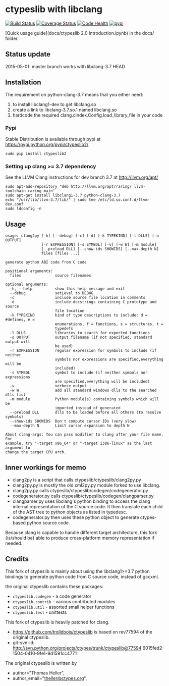 # ctypeslib with libclang

[![Build Status](https://travis-ci.org/trolldbois/ctypeslib.svg?branch=master)](https://travis-ci.org/trolldbois/ctypeslib)
[![Coverage Status](https://coveralls.io/repos/trolldbois/ctypeslib/badge.svg)](https://coveralls.io/r/trolldbois/ctypeslib)
[![Code Health](https://landscape.io/github/trolldbois/ctypeslib/master/landscape.svg?style=flat)](https://landscape.io/github/trolldbois/ctypeslib/master)
[![pypi](https://img.shields.io/pypi/dm/ctypeslib.svg)](https://pypi.python.org/pypi/ctypeslib2)

[Quick usage guide](docs/ctypeslib 2.0 Introduction.ipynb) in the docs/ folder.

## Status update

2015-05-01: master branch works with libclang-3.7 HEAD

## Installation

The requirement on python-clang-3.7 means that you either need:

1. to install libclang1-dev to get libclang.so
2. create a link to libclang-3.7.so.1 named libclang.so
3. hardcode the required clang.cindex.Config.load_library_file in your code


### Pypi

Stable Distribution is available through pypi at https://pypi.python.org/pypi/ctypeslib2/

`sudo pip install ctypeslib2`

### Setting up clang >= 3.7 dependency

See the LLVM Clang instructions for dev branch 3.7 at http://llvm.org/apt/

    sudo apt-add-repository "deb http://llvm.org/apt/raring/ llvm-toolchain-raring main"
    sudo apt-get install libclang1-3.7 python-clang-3.7
    echo "/usr/lib/llvm-3.7/lib/" | sudo tee /etc/ld.so.conf.d/llvm-dev.conf
    sudo ldconfig -n

## Usage
```
usage: clang2py [-h] [--debug] [-c] [-d] [-k TYPEKIND] [-l DLLS] [-o OUTPUT]
                [-r EXPRESSION] [-s SYMBOL] [-v] [-w W] [-m module]
                [--preload DLL] [--show-ids SHOWIDS] [--max-depth N]
                files [files ...]

generate python ABI code from C code

positional arguments:
  files               source filenames

optional arguments:
  -h, --help          show this help message and exit
  --debug             setLevel to DEBUG
  -c                  include source file location in comments
  -d                  include docstrings containing C prototype and source
                      file location
  -k TYPEKIND         kind of type descriptions to include: d = #defines, e =
                      enumerations, f = functions, s = structures, t =
                      typedefs
  -l DLLS             libraries to search for exported functions
  -o OUTPUT           output filename (if not specified, standard output will
                      be used)
  -r EXPRESSION       regular expression for symbols to include (if neither
                      symbols nor expressions are specified,everything will be
                      included)
  -s SYMBOL           symbol to include (if neither symbols nor expressions
                      are specified,everything will be included)
  -v                  verbose output
  -w W                add all standard windows dlls to the searched dlls list
  -m module           Python module(s) containing symbols which will be
                      imported instead of generated
  --preload DLL       dlls to be loaded before all others (to resolve symbols)
  --show-ids SHOWIDS  Don't compute cursor IDs (very slow)
  --max-depth N       Limit cursor expansion to depth N

About clang-args: You can pass modifier to clang after your file name. For
example, try "-target x86_64" or "-target i386-linux" as the last argument to
change the target CPU arch.
```

## Inner workings for memo

- clang2py is a script that calls ctypeslib/ctypeslib/clang2py.py
- clang2py.py is mostly the old xml2py.py module forked to use libclang.
- clang2py.py calls ctypeslib/ctypeslib/codegen/codegenerator.py
- codegenerator.py calls ctypeslib/ctypeslib/codegen/clangparser.py
- clangparser.py uses libclang's python binding to access the clang internal 
 representation of the C source code. 
 It then translate each child of the AST tree to python objects as listed in 
 typedesc.
- codegenerator.py then uses these python object to generate ctypes-based python
 source code.
 
Because clang is capable to handle different target architecture, this fork 
 {is/should be} able to produce cross-platform memory representation if needed.




## Credits

This fork of ctypeslib is mainly about using the libclang1>=3.7 python bindings
to generate python code from C source code, instead of gccxml.

the original ctypeslib contains these packages:
 - ``ctypeslib.codegen``       - a code generator
 - ``ctypeslib.contrib``       - various contributed modules
 - ``ctypeslib.util``          - assorted small helper functions
 - ``ctypeslib.test``          - unittests

This fork of ctypeslib is heavily patched for clang.
- https://github.com/trolldbois/ctypeslib is based on 
 rev77594 of the original ctypeslib.
- git-svn-id: http://svn.python.org/projects/ctypes/trunk/ctypeslib@77594 
 6015fed2-1504-0410-9fe1-9d1591cc4771

The original ctypeslib is written by
- author="Thomas Heller",
- author_email="theller@ctypes.org",




 
